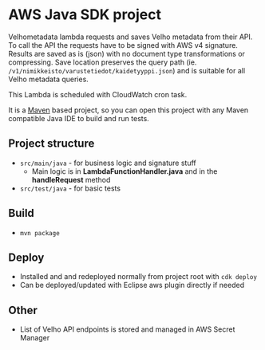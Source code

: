 # AWS Java SDK project

Velhometadata lambda requests and saves Velho metadata from their API. To call the API the requests have to be signed with AWS v4 signature. Results are saved as is (json) with no document type transformations or compressing. Save location preserves the query path (ie. `/v1/nimikkeisto/varustetiedot/kaidetyyppi.json`) and is suitable for all Velho metadata queries.

This Lambda is scheduled with CloudWatch cron task.

It is a [Maven](https://maven.apache.org/) based project, so you can open this project with any Maven compatible Java IDE to build and run tests.

## Project structure
 * `src/main/java` - for business logic and signature stuff
    * Main logic is in **LambdaFunctionHandler.java** and in the **handleRequest** method
 * `src/test/java` - for basic tests

## Build
 * `mvn package`

## Deploy
 * Installed and and redeployed normally from project root with `cdk deploy`
 * Can be deployed/updated with Eclipse aws plugin directly if needed

## Other
 * List of Velho API endpoints is stored and managed in AWS Secret Manager